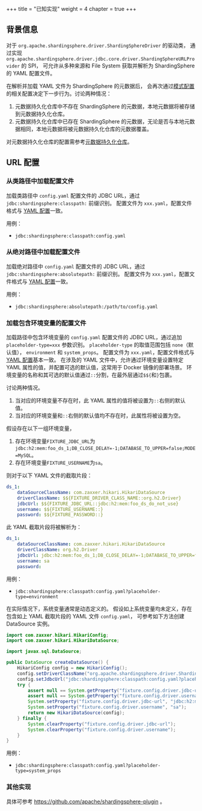 +++
title = "已知实现"
weight = 4
chapter = true
+++

## 背景信息

对于 `org.apache.shardingsphere.driver.ShardingSphereDriver` 的驱动类，
通过实现 `org.apache.shardingsphere.driver.jdbc.core.driver.ShardingSphereURLProvider` 的 SPI，
可允许从多种来源和 File System 获取并解析为 ShardingSphere 的 YAML 配置文件。

在解析并加载 YAML 文件为 ShardingSphere 的元数据后，
会再次通过[模式配置](../../../java-api/mode)的相关配置决定下一步行为。讨论两种情况：
1. 元数据持久化仓库中不存在 ShardingSphere 的元数据，本地元数据将被存储到元数据持久化仓库。
2. 元数据持久化仓库中已存在 ShardingSphere 的元数据，无论是否与本地元数据相同，本地元数据将被元数据持久化仓库的元数据覆盖。

对元数据持久化仓库的配置需参考[元数据持久化仓库](../../../../common-config/builtin-algorithm/metadata-repository)。

## URL 配置

### 从类路径中加载配置文件

加载类路径中 `config.yaml` 配置文件的 JDBC URL，通过 `jdbc:shardingsphere:classpath:` 前缀识别。
配置文件为 `xxx.yaml`，配置文件格式与 [YAML 配置](../../../yaml-config)一致。

用例：
- `jdbc:shardingsphere:classpath:config.yaml`

### 从绝对路径中加载配置文件

加载绝对路径中 `config.yaml` 配置文件的 JDBC URL，通过 `jdbc:shardingsphere:absolutepath:` 前缀识别。
配置文件为 `xxx.yaml`，配置文件格式与 [YAML 配置](../../../yaml-config)一致。

用例：
- `jdbc:shardingsphere:absolutepath:/path/to/config.yaml`

### 加载包含环境变量的配置文件

加载路径中包含环境变量的 `config.yaml` 配置文件的 JDBC URL，通过追加 `placeholder-type=xxx` 参数识别。
`placeholder-type` 的取值范围包括 `none`（默认值）， `environment` 和 `system_props`。
配置文件为 `xxx.yaml`，配置文件格式与 [YAML 配置](../../../yaml-config)基本一致。
在涉及的 YAML 文件中，允许通过环境变量设置特定 YAML 属性的值，并配置可选的默认值，这常用于 Docker 镜像的部署场景。
环境变量的名称和其可选的默认值通过`::`分割，在最外层通过`$${`和`}`包裹。

讨论两种情况。
1. 当对应的环境变量不存在时，此 YAML 属性的值将被设置为`::`右侧的默认值。
2. 当对应的环境变量和`::`右侧的默认值均不存在时，此属性将被设置为空。

假设存在以下一组环境变量，
1. 存在环境变量`FIXTURE_JDBC_URL`为`jdbc:h2:mem:foo_ds_1;DB_CLOSE_DELAY=-1;DATABASE_TO_UPPER=false;MODE=MySQL`。
2. 存在环境变量`FIXTURE_USERNAME`为`sa`。

则对于以下 YAML 文件的截取片段：

```yaml
ds_1:
    dataSourceClassName: com.zaxxer.hikari.HikariDataSource
    driverClassName: $${FIXTURE_DRIVER_CLASS_NAME::org.h2.Driver}
    jdbcUrl: $${FIXTURE_JDBC_URL::jdbc:h2:mem:foo_ds_do_not_use}
    username: $${FIXTURE_USERNAME::}
    password: $${FIXTURE_PASSWORD::}
```
此 YAML 截取片段将被解析为：

```yaml
ds_1:
    dataSourceClassName: com.zaxxer.hikari.HikariDataSource
    driverClassName: org.h2.Driver
    jdbcUrl: jdbc:h2:mem:foo_ds_1;DB_CLOSE_DELAY=-1;DATABASE_TO_UPPER=false;MODE=MySQL
    username: sa
    password:
```

用例：
- `jdbc:shardingsphere:classpath:config.yaml?placeholder-type=environment`

在实际情况下，系统变量通常是动态定义的。
假设如上系统变量均未定义，存在包含如上 YAML 截取片段的 YAML 文件 `config.yaml`，
可参考如下方法创建 DataSource 实例。

```java
import com.zaxxer.hikari.HikariConfig;
import com.zaxxer.hikari.HikariDataSource;

import javax.sql.DataSource;

public DataSource createDataSource() {
    HikariConfig config = new HikariConfig();
    config.setDriverClassName("org.apache.shardingsphere.driver.ShardingSphereDriver");
    config.setJdbcUrl("jdbc:shardingsphere:classpath:config.yaml?placeholder-type=system_props");
    try {
        assert null == System.getProperty("fixture.config.driver.jdbc-url");
        assert null == System.getProperty("fixture.config.driver.username");
        System.setProperty("fixture.config.driver.jdbc-url", "jdbc:h2:mem:foo_ds_1;DB_CLOSE_DELAY=-1;DATABASE_TO_UPPER=false;MODE=MySQL");
        System.setProperty("fixture.config.driver.username", "sa");
        return new HikariDataSource(config);
    } finally {
        System.clearProperty("fixture.config.driver.jdbc-url");
        System.clearProperty("fixture.config.driver.username");
    }
}
```

用例：
- `jdbc:shardingsphere:classpath:config.yaml?placeholder-type=system_props`

### 其他实现

具体可参考 https://github.com/apache/shardingsphere-plugin 。
